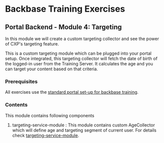 # Backbase Training Exercises

## Portal Backend - Module 4: Targeting

In this module we will create a custom targeting collector and see the power of CXP's targeting feature.

This is a custom targeting module which can be plugged into your portal setup. Once integrated, this targeting collector will fetch the date of birth of the logged-in user from the Training Server. It calculates the age and you can target your content based on that criteria.

### Prerequisites

All exercises use the [standard portal set-up for backbase training](https://my.backbase.com/resources/how-to-guides/getting-your-first-launchpad-based-portal-set-up/).

### Contents

This module contains following components 

1. targeting-service-module : This module contains custom AgeCollector which will define age and targeting segment of current user. For details check 
[targeting-service-module](https://github.com/Backbase/training-be-module-04/blob/code-migration/targeting-service-module).
